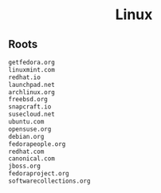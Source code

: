 


<h1 align="center">Linux</h1>  


## Roots


```html
getfedora.org
linuxmint.com
redhat.io
launchpad.net
archlinux.org
freebsd.org
snapcraft.io
susecloud.net
ubuntu.com
opensuse.org
debian.org
fedorapeople.org
redhat.com
canonical.com
jboss.org
fedoraproject.org
softwarecollections.org
```  

<br>
